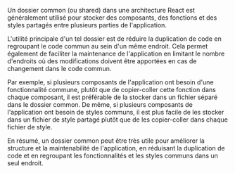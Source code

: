 
Un dossier common (ou shared) dans une architecture React est généralement utilisé pour stocker des composants, des fonctions et des styles partagés entre plusieurs parties de l'application.

L'utilité principale d'un tel dossier est de réduire la duplication de code en regroupant le code commun au sein d'un même endroit. Cela permet également de faciliter la maintenance de l'application en limitant le nombre d'endroits où des modifications doivent être apportées en cas de changement dans le code commun.

Par exemple, si plusieurs composants de l'application ont besoin d'une fonctionnalité commune, plutôt que de copier-coller cette fonction dans chaque composant, il est préférable de la stocker dans un fichier séparé dans le dossier common. De même, si plusieurs composants de l'application ont besoin de styles communs, il est plus facile de les stocker dans un fichier de style partagé plutôt que de les copier-coller dans chaque fichier de style.

En résumé, un dossier common peut être très utile pour améliorer la structure et la maintenabilité de l'application, en réduisant la duplication de code et en regroupant les fonctionnalités et les styles communs dans un seul endroit.